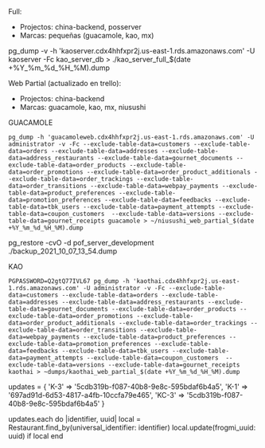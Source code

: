 Full:
- Projectos: china-backend, posserver
- Marcas: pequeñas (guacamole, kao, mx)

pg_dump -v -h 'kaoserver.cdx4hhfxpr2j.us-east-1.rds.amazonaws.com' -U kaoserver -Fc kao_server_db > ./kao_server_full_$(date +%Y_%m_%d_%H_%M).dump


Web Partial (actualizado en trello):
- Projectos: china-backend
- Marcas: guacamole, kao, mx, niusushi

GUACAMOLE
```psql
pg_dump -h 'guacamoleweb.cdx4hhfxpr2j.us-east-1.rds.amazonaws.com' -U administrator -v -Fc --exclude-table-data=customers --exclude-table-data=orders --exclude-table-data=addresses --exclude-table-data=address_restaurants --exclude-table-data=gournet_documents --exclude-table-data=order_products --exclude-table-data=order_promotions --exclude-table-data=order_product_additionals --exclude-table-data=order_trackings --exclude-table-data=order_transitions --exclude-table-data=webpay_payments --exclude-table-data=product_preferences --exclude-table-data=promotion_preferences --exclude-table-data=feedbacks --exclude-table-data=tbk_users --exclude-table-data=payment_attempts --exclude-table-data=coupon_customers  --exclude-table-data=versions --exclude-table-data=gournet_receipts guacamole > ~/niusushi_web_partial_$(date +%Y_%m_%d_%H_%M).dump 
```

pg_restore -cvO -d pof_server_development ./backup_2021_10_07_13_54.dump


KAO
```psql
PGPASSWORD=Q2gtQ77IVL67 pg_dump -h 'kaothai.cdx4hhfxpr2j.us-east-1.rds.amazonaws.com' -U administrator -v -Fc --exclude-table-data=customers --exclude-table-data=orders --exclude-table-data=addresses --exclude-table-data=address_restaurants --exclude-table-data=gournet_documents --exclude-table-data=order_products --exclude-table-data=order_promotions --exclude-table-data=order_product_additionals --exclude-table-data=order_trackings --exclude-table-data=order_transitions --exclude-table-data=webpay_payments --exclude-table-data=product_preferences --exclude-table-data=promotion_preferences --exclude-table-data=feedbacks --exclude-table-data=tbk_users --exclude-table-data=payment_attempts --exclude-table-data=coupon_customers  --exclude-table-data=versions --exclude-table-data=gournet_receipts kaothai > ~dumps/kaothai_web_partial_$(date +%Y_%m_%d_%H_%M).dump 
```


updates = {
  'K-3' => '5cdb319b-f087-40b8-9e8c-595bdaf6b4a5',
  'K-1' => '697ad91d-6d53-4817-a4fb-10ccfa79e465',
  'KC-3' => '5cdb319b-f087-40b8-9e8c-595bdaf6b4a5'
}

updates.each do |identifier, uuid|
  local = Restaurant.find_by(universal_identifier: identifier)
  local.update(frogmi_uuid: uuid) if local
end
